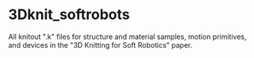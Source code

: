 # 3Dknit_softrobots

All knitout ".k" files for structure and material samples, motion primitives, and devices in the "3D Knitting for Soft Robotics" paper. 
